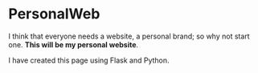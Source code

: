 # PersonalWeb

I think that everyone needs a website, a personal brand; so why not start one. **This will be my personal website**.

I have created this page using Flask and Python.